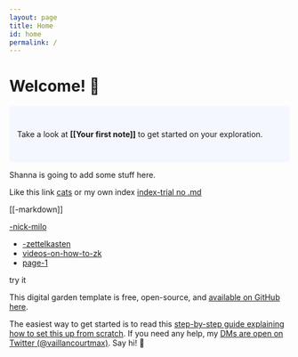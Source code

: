 ```yaml
---
layout: page
title: Home
id: home
permalink: /
---
```


# Welcome! 🌱

<p style="padding: 3em 1em; background: #f5f7ff; border-radius: 4px;">
  Take a look at <span style="font-weight: bold">[[Your first note]]</span> to get started on your exploration.
</p>

Shanna is going to add some stuff here.

Like this link [cats](../_notes/cats.md)
or my own index [index-trial no .md](index-trial)

[[-markdown]]

[-nick-milo](../pubzk/-nick-milo)

- [-zettelkasten](../_notes/-zettelkasten.md)
- [videos-on-how-to-zk](../_notes/videos-on-how-to-zk.md)
- [page-1](page-1.md)

try it

This digital garden template is free, open-source, and [available on GitHub here](https://github.com/maximevaillancourt/digital-garden-jekyll-template).

The easiest way to get started is to read this [step-by-step guide explaining how to set this up from scratch](https://maximevaillancourt.com/blog/setting-up-your-own-digital-garden-with-jekyll). If you need any help, my [DMs are open on Twitter (@vaillancourtmax)](https://twitter.com/vaillancourtmax). Say hi! 👋

<style>
  .wrapper {
    max-width: 46em;
  }
</style>
